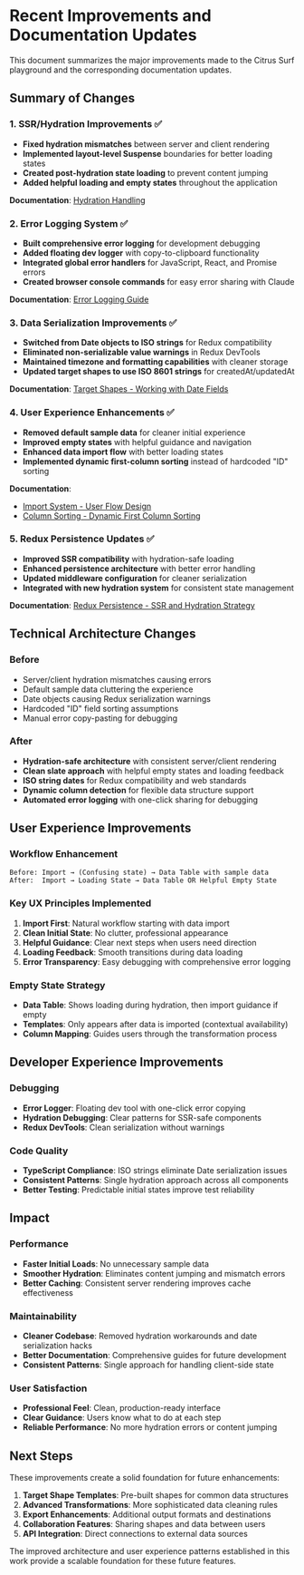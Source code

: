 # Recent Improvements and Documentation Updates

This document summarizes the major improvements made to the Citrus Surf playground and the corresponding documentation updates.

## Summary of Changes

### 1. SSR/Hydration Improvements ✅
- **Fixed hydration mismatches** between server and client rendering
- **Implemented layout-level Suspense** boundaries for better loading states
- **Created post-hydration state loading** to prevent content jumping
- **Added helpful loading and empty states** throughout the application

**Documentation**: [Hydration Handling](./hydration-handling.md)

### 2. Error Logging System ✅
- **Built comprehensive error logging** for development debugging
- **Added floating dev logger** with copy-to-clipboard functionality  
- **Integrated global error handlers** for JavaScript, React, and Promise errors
- **Created browser console commands** for easy error sharing with Claude

**Documentation**: [Error Logging Guide](./error-logging-guide.md)

### 3. Data Serialization Improvements ✅
- **Switched from Date objects to ISO strings** for Redux compatibility
- **Eliminated non-serializable value warnings** in Redux DevTools
- **Maintained timezone and formatting capabilities** with cleaner storage
- **Updated target shapes to use ISO 8601 strings** for createdAt/updatedAt

**Documentation**: [Target Shapes - Working with Date Fields](./target-shapes.md#working-with-date-fields)

### 4. User Experience Enhancements ✅
- **Removed default sample data** for cleaner initial experience
- **Improved empty states** with helpful guidance and navigation
- **Enhanced data import flow** with better loading states
- **Implemented dynamic first-column sorting** instead of hardcoded "ID" sorting

**Documentation**: 
- [Import System - User Flow Design](./import-system.md#user-flow-design)
- [Column Sorting - Dynamic First Column Sorting](./column-sorting.md#dynamic-first-column-sorting)

### 5. Redux Persistence Updates ✅
- **Improved SSR compatibility** with hydration-safe loading
- **Enhanced persistence architecture** with better error handling
- **Updated middleware configuration** for cleaner serialization
- **Integrated with new hydration system** for consistent state management

**Documentation**: [Redux Persistence - SSR and Hydration Strategy](./redux-persistence.md#ssr-and-hydration-strategy)

## Technical Architecture Changes

### Before
- Server/client hydration mismatches causing errors
- Default sample data cluttering the experience  
- Date objects causing Redux serialization warnings
- Hardcoded "ID" field sorting assumptions
- Manual error copy-pasting for debugging

### After
- **Hydration-safe architecture** with consistent server/client rendering
- **Clean slate approach** with helpful empty states and loading feedback
- **ISO string dates** for Redux compatibility and web standards
- **Dynamic column detection** for flexible data structure support
- **Automated error logging** with one-click sharing for debugging

## User Experience Improvements

### Workflow Enhancement
```
Before: Import → (Confusing state) → Data Table with sample data
After:  Import → Loading State → Data Table OR Helpful Empty State
```

### Key UX Principles Implemented
1. **Import First**: Natural workflow starting with data import
2. **Clean Initial State**: No clutter, professional appearance
3. **Helpful Guidance**: Clear next steps when users need direction
4. **Loading Feedback**: Smooth transitions during data loading
5. **Error Transparency**: Easy debugging with comprehensive error logging

### Empty State Strategy
- **Data Table**: Shows loading during hydration, then import guidance if empty
- **Templates**: Only appears after data is imported (contextual availability)
- **Column Mapping**: Guides users through the transformation process

## Developer Experience Improvements

### Debugging
- **Error Logger**: Floating dev tool with one-click error copying
- **Hydration Debugging**: Clear patterns for SSR-safe components  
- **Redux DevTools**: Clean serialization without warnings

### Code Quality
- **TypeScript Compliance**: ISO strings eliminate Date serialization issues
- **Consistent Patterns**: Single hydration approach across all components
- **Better Testing**: Predictable initial states improve test reliability

## Impact

### Performance
- **Faster Initial Loads**: No unnecessary sample data
- **Smoother Hydration**: Eliminates content jumping and mismatch errors
- **Better Caching**: Consistent server rendering improves cache effectiveness

### Maintainability  
- **Cleaner Codebase**: Removed hydration workarounds and date serialization hacks
- **Better Documentation**: Comprehensive guides for future development
- **Consistent Patterns**: Single approach for handling client-side state

### User Satisfaction
- **Professional Feel**: Clean, production-ready interface
- **Clear Guidance**: Users know what to do at each step
- **Reliable Performance**: No more hydration errors or content jumping

## Next Steps

These improvements create a solid foundation for future enhancements:

1. **Target Shape Templates**: Pre-built shapes for common data structures
2. **Advanced Transformations**: More sophisticated data cleaning rules  
3. **Export Enhancements**: Additional output formats and destinations
4. **Collaboration Features**: Sharing shapes and data between users
5. **API Integration**: Direct connections to external data sources

The improved architecture and user experience patterns established in this work provide a scalable foundation for these future features.